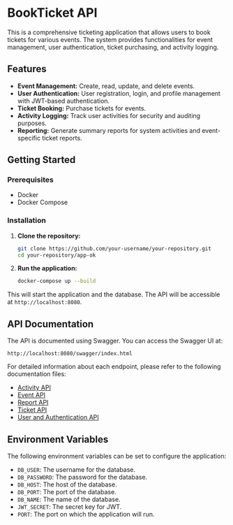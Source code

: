 # BookTicket API

This is a comprehensive ticketing application that allows users to book tickets for various events. The system provides functionalities for event management, user authentication, ticket purchasing, and activity logging.

## Features

- **Event Management:** Create, read, update, and delete events.
- **User Authentication:** User registration, login, and profile management with JWT-based authentication.
- **Ticket Booking:** Purchase tickets for events.
- **Activity Logging:** Track user activities for security and auditing purposes.
- **Reporting:** Generate summary reports for system activities and event-specific ticket reports.

## Getting Started

### Prerequisites

- Docker
- Docker Compose

### Installation

1. **Clone the repository:**
   ```bash
   git clone https://github.com/your-username/your-repository.git
   cd your-repository/app-ok
   ```

2. **Run the application:**
   ```bash
   docker-compose up --build
   ```

This will start the application and the database. The API will be accessible at `http://localhost:8080`.

## API Documentation

The API is documented using Swagger. You can access the Swagger UI at:

`http://localhost:8080/swagger/index.html`

For detailed information about each endpoint, please refer to the following documentation files:

- [Activity API](./docs/activity_api.md)
- [Event API](./docs/event_api.md)
- [Report API](./docs/report_api.md)
- [Ticket API](./docs/ticket_api.md)
- [User and Authentication API](./docs/user_auth_api.md)

## Environment Variables

The following environment variables can be set to configure the application:

- `DB_USER`: The username for the database.
- `DB_PASSWORD`: The password for the database.
- `DB_HOST`: The host of the database.
- `DB_PORT`: The port of the database.
- `DB_NAME`: The name of the database.
- `JWT_SECRET`: The secret key for JWT.
- `PORT`: The port on which the application will run.